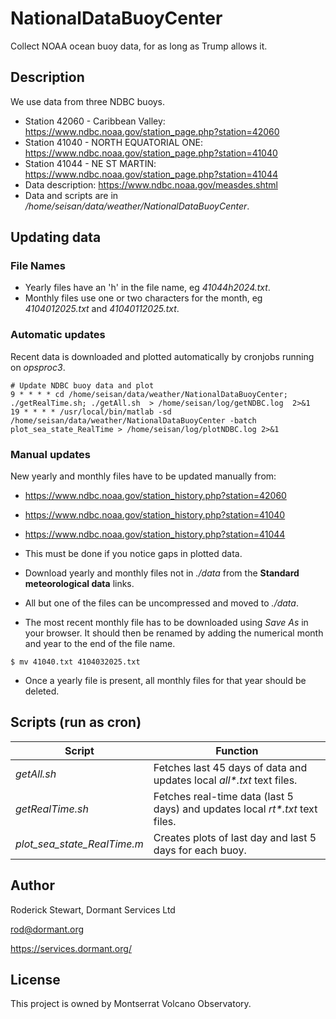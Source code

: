 # NationalDataBuoyCenter

Collect NOAA ocean buoy data, for as long as Trump allows it.

## Description

We use data from three NDBC buoys.

* Station 42060 - Caribbean Valley: https://www.ndbc.noaa.gov/station_page.php?station=42060
* Station 41040 - NORTH EQUATORIAL ONE: https://www.ndbc.noaa.gov/station_page.php?station=41040
* Station 41044 - NE ST MARTIN: https://www.ndbc.noaa.gov/station_page.php?station=41044
* Data description: https://www.ndbc.noaa.gov/measdes.shtml
* Data and scripts are in */home/seisan/data/weather/NationalDataBuoyCenter*.

## Updating data

### File Names

* Yearly files have an 'h' in the file name, eg *41044h2024.txt*.
* Monthly files use one or two characters for the month, eg *4104012025.txt* and *41040112025.txt*.

### Automatic updates

Recent data is downloaded and plotted automatically by cronjobs running on *opsproc3*.
```
# Update NDBC buoy data and plot
9 * * * * cd /home/seisan/data/weather/NationalDataBuoyCenter; ./getRealTime.sh; ./getAll.sh  > /home/seisan/log/getNDBC.log  2>&1
19 * * * * /usr/local/bin/matlab -sd /home/seisan/data/weather/NationalDataBuoyCenter -batch plot_sea_state_RealTime > /home/seisan/log/plotNDBC.log 2>&1
```

### Manual updates

New yearly and monthly files have to be updated manually from:
* https://www.ndbc.noaa.gov/station_history.php?station=42060
* https://www.ndbc.noaa.gov/station_history.php?station=41040
* https://www.ndbc.noaa.gov/station_history.php?station=41044

* This must be done if you notice gaps in plotted data.
* Download yearly and monthly files not in *./data* from the **Standard meteorological data** links.
* All but one of the files can be uncompressed and moved to *./data*.
* The most recent monthly file has to be downloaded using *Save As* in your browser. It should then be renamed by adding the numerical month and year to the end of the file name.
```
$ mv 41040.txt 4104032025.txt
```
* Once a yearly file is present, all monthly files for that year should be deleted.


## Scripts (run as cron)

| Script       | Function |
| -------------| -------------------|
| *getAll.sh*   | Fetches last 45 days of data and updates local *all\*.txt* text files.|
| *getRealTime.sh*   | Fetches real-time data (last 5 days) and updates local *rt\*.txt* text files.|
| *plot_sea_state_RealTime.m* | Creates plots of last day and last 5 days for each buoy.|


## Author

Roderick Stewart, Dormant Services Ltd

rod@dormant.org

https://services.dormant.org/


## License

This project is owned by Montserrat Volcano Observatory.

